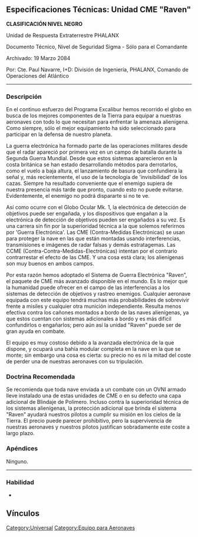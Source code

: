 ## Especificaciones Técnicas: Unidad CME "Raven"

**CLASIFICACIÓN NIVEL NEGRO**

Unidad de Respuesta Extraterrestre PHALANX

Documento Técnico, Nivel de Seguridad Sigma - Sólo para el Comandante

Archivado: 19 Marzo 2084

Por: Cte. Paul Navarre, I+D: División de Ingeniería, PHALANX, Comando de
Operaciones del Atlántico

------------------------------------------------------------------------

### Descripción

En el continuo esfuerzo del Programa Excalibur hemos recorrido el globo
en busca de los mejores componentes de la Tierra para equipar a nuestras
aeronaves con todo lo que necesitan para enfrentar la amenaza
alienígena. Como siempre, sólo el mejor equipamiento ha sido
seleccionado para participar en la defensa de nuestro planeta.

La guerra electrónica ha formado parte de las operaciones militares
desde que el radar apareció por primera vez en un campo de batalla
durante la Segunda Guerra Mundial. Desde que estos sistemas aparecieron
en la costa británica se han estado desarrollando métodos para
derrotarlos, como el vuelo a baja altura, el lanzamiento de basura que
confundiera la señal y, más recientemente, el uso de la tecnología de
'invisibilidad' de los cazas. Siempre ha resultado conveniente que el
enemigo supiera de nuestra presencia más tarde que pronto, cuando esto
no puede evitarse. Evidentemente, el enemigo no podrá dispararte si no
te ve.

Así como ocurre con el Globo Ocular Mk. 1, la electrónica de detección
de objetivos puede ser engañada, y los dispositivos que engañan a la
electrónica de detección de objetivos pueden ser engañados a su vez. Es
una carrera sin fin por la superioridad técnica a la que solemos
referirnos por 'Guerra Electrónica'. Las CME (Contra-Medidas
Electrónicas) se usan para proteger la nave en las que están montadas
usando interferencias, transmisiones e imágenes de radar falsas y demás
estratagemas. Las CCME (Contra-Contra-Medidas-Electrónicas) intentan por
el contrario contrarrestar el efecto de las CME. Y una cosa está clara;
los alienígenas son muy buenos en ambos campos.

Por esta razón hemos adoptado el Sistema de Guerra Electrónica "Raven",
el paquete de CME más avanzado disponible en el mundo. Es lo mejor que
la humanidad puede ofrecer en el campo de las interferencias a los
sistemas de detección de objetivos y rastreo enemigos. Cualquier
aeronave equipada con este equipo tendrá muchas más probabilidades de
sobrevivir frente a misiles y cualquier otra munición independiente.
Resulta menos efectiva contra los cañones montados a bordo de las naves
alienígenas, ya que estos cuentan con sistemas adicionales a bordo y es
más difícil confundirlos o engañarlos; pero aún así la unidad "Raven"
puede ser de gran ayuda en combate.

El equipo es muy costoso debido a la avanzada electrónica de la que
dispone, y ocupará una bahía modular completa en la nave en la que se
monte; sin embargo una cosa es cierta: su precio no es ni la mitad del
coste de perder una de nuestras aeronaves con su tripulación.

### Doctrina Recomendada

Se recomienda que toda nave enviada a un combate con un OVNI armado
lleve instalado una de estas unidades de CME o en su defecto una capa
adicional de Blindaje de Polímero. Incluso contra la superioridad
técnica de los sistemas alienígenas, la protección adicional que brinda
el sistema "Raven" ayudará nuestros pilotos a cumplir su misión en los
cielos de la Tierra. El precio puede parecer prohibitivo, pero la
supervivencia de nuestras aeronaves y nuestros pilotos justifican
sobradamente este coste a largo plazo.

### Apéndices

Ninguno.

------------------------------------------------------------------------

### Habilidad

-

## Vínculos

[Category:Universal](Category:Universal "wikilink") [Category:Equipo
para Aeronaves](Category:Equipo_para_Aeronaves "wikilink")